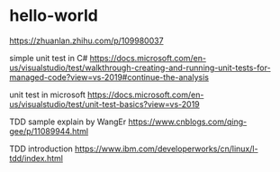 # hello-world

https://zhuanlan.zhihu.com/p/109980037


simple unit test in C#
https://docs.microsoft.com/en-us/visualstudio/test/walkthrough-creating-and-running-unit-tests-for-managed-code?view=vs-2019#continue-the-analysis

unit test in microsoft
https://docs.microsoft.com/en-us/visualstudio/test/unit-test-basics?view=vs-2019


TDD sample explain by WangEr
https://www.cnblogs.com/qing-gee/p/11089944.html

TDD introduction
https://www.ibm.com/developerworks/cn/linux/l-tdd/index.html
